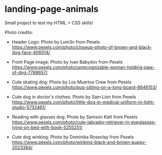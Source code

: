 # landing-page-animals
Small project to test my HTML + CSS skills!

Photo credits:
- Header Logo: Photo by Lum3n from Pexels 
https://www.pexels.com/photo/closeup-photo-of-brown-and-black-dog-face-406014/

- Front Page image: Photo by Ivan Babydov from Pexels
https://www.pexels.com/photo/unrecognizable-woman-holding-paw-of-dog-7788657/

- Cute skating dog: Photo by Los Muertos Crew from Pexels
https://www.pexels.com/photo/pug-sitting-on-a-long-board-8646153/

- Cute dog in doctor's clothes: Photo by Sam Lion from Pexels
https://www.pexels.com/photo/little-dog-in-medical-uniform-in-light-studio-5732461/

- Reading with glasses dog: Photo by Samson Katt from Pexels
https://www.pexels.com/photo/cute-labrador-retriever-in-eyeglasses-lying-on-bed-with-book-5255251/

- Cute dog winking: Photo by Dominika Roseclay from Pexels
https://www.pexels.com/photo/winking-black-and-brown-puppy-2023384/